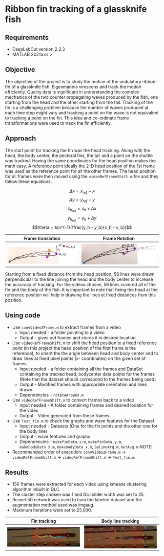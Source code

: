 # Ribbon fin tracking of a glassknife fish 

## Requirements
- DeepLabCut version 2.2.3
- MATLAB 2021a or >

## Objective

The objective of the project is to study the motion of the undulatory ribbon-fin of a glassknife fish, Eigenmannia
virescens and track the motion efficiently. Quality data is significant in understanding the complex mechanics
of the two counter propagating waves produced by the fish, one starting from the head and the other starting
from the tail. Tracking of the fin is a challenging problem because the number of waves produced at each time
step might vary and tracking a point on the wave is not equivalent to tracking a point on the fin. This idea and
co-ordinate frame transformations were used to track the fin efficiently.

## Approach 

The start point for tracking the fin was the head tracking. Along with the head, the body center, the pectoral fins,
the tail and a point on the shuttle was tracked. Having the same coordinates for the head position makes the math easy. A reference point ideally the 2-D head position of the 1st frame was used as the reference point for all the other frames. The head position for all frames were then moved using the `videoRefFrameShift.m` file and they follow these equations:

$$\Delta x = x_{ref} - x$$
$$\Delta y = y_{ref} - y$$
$$x_{h_{ref}} = x_h + \Delta x$$
$$y_{h_{ref}} = y_h + \Delta y$$
$$\theta = tan^{-1}(\frac{y_h - y_b}{x_h - x_b})$$

Frame translation          |  Frame Rotation
:-------------------------:|:-------------------------:
![](./docs/NewTrans.png) |  ![](./docs/NewRot.png)

Starting from a fixed distance from the head position, 56 lines were drawn perpendicular to the line joining the head and the body center to increase the accuracy of tracking. For the videos chosen, 56 lines covered all of the fin and the body of the fish. It is important to note that fixing the head at the reference position will help in drawing the lines at fixed distances from this position.

## Using code 
- Use `convVideo2Frame.m` to extract frames from a video 
	- Input needed - a folder pointing to a video
	- Output - gives out frames and stores it in desired location
- Use `videoRefFrameShift.m` to shift the head position to a fixed reference point (in this project the head position of the first frame is the reference), 
  to orient the the angle between head and body center and to draw lines at fixed pixel points (x- coordinates) on the given set of frames.
	- Input needed - a folder containing all the frames and DataSet containing the tracked head, bodycenter data points for the frames
				(Note that the dataset should correspond to the frames being used) 
	- Output - Modified frames with appropriate oreintation and lines drawn
	- Dependencies - `rotateAround.m`
- Use `videoRefFrameShift.m` to convert frames back to a video 
	- Input needed - A folder containing frames and desired location for the video
	- Output - Video generated from these frames
- Use `Test_fin.m` to check the graphs and wave features for the Dataset
	- Input needed - Datasets (One for the fin points and the other one for the body line)
	- Output - wave features and graphs 
	- Dependencies - `makefinData_x.m`, `makefinData_y.m`, `makebodyData_x.m`, `makebodyData_x.m`, `SplineArg.m`, `GetAvg.m`
NOTE:
- Recommended order of execution: `convVideo2Frame.m` -> `videoRefFrameShift.m` -> `videoRefFrameShift.m` -> `Test_fin.m`

## Results
- 150 frames were extracted for each video using kmeans clustering algorithm inbuilt in DLC. 
- The cluster step chosen was 1 and GUI slider width was set to 25. 
- Resnet 50 network was used to train the labeled dataset and the augmentation method used was imgaug. 
- Maximum iterations were set to 25,000.

Fin tracking               |  Body line tracking
:-------------------------:|:-------------------------:
![](./docs/FinPoints.png) |  ![](./docs/BodyLine.png)
